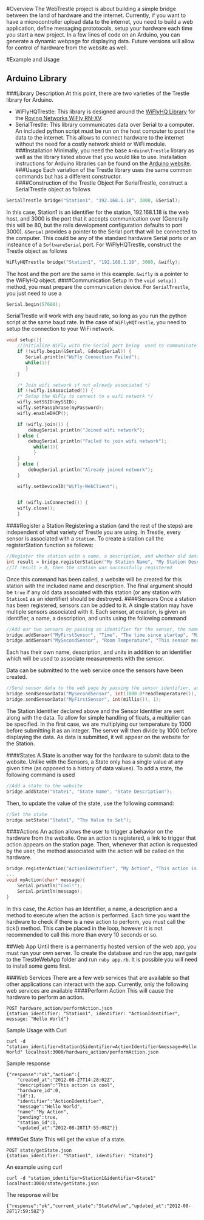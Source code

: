 #Overview
The WebTrestle project is about building a simple bridge between the land of hardware and the internet. Currently, if you want to have a microcontroller upload data to the internet, you need to build a web application, define messaging prototocols, setup your hardware each time you start a new project.  In a few lines of code on an Arduino, you can generate a dynamic webpage for displaying data. Future versions will allow for control of hardware from the website as well.

#Example and Usage

## Arduino Library
###Library Description
At this point, there are two varieties of the Trestle library for Arduino.
* WiFlyHQTrestle: This library is designed around the [WiFlyHQ Library](https://github.com/harlequin-tech/WiFlyHQ) for the [Roving Networks WiFly RN-XV](http://www.rovingnetworks.com/products/RN_XV). 
* SerialTrestle: This library communicates data over Serial to a computer. An included python script must be run on the host computer to post the data to the internet. This allows to connect hardware to the internet without the need for a costly network shield or WiFi module.
###Installation
Minimally, you need the base `Arduino\Trestle` library as well as the library listed above that you would like to use. Installation instructions for Arduino libraries can be found on the [Arduino website](http://arduino.cc/it/Reference/Libraries).
###Usage
Each variation of the Trestle library uses the same common commands but has a different constructor.  
####Construction of the Trestle Object
For SerialTrestle, construct a SerialTrestle object as follows
```c++
SerialTrestle bridge("Station1", "192.168.1.18", 3000, &Serial);
```
In this case, Station1 is an identifier for the station, 192.168.1.18 is the web host, and 3000 is the port that it accepts communication over (Generally this will be 80, but the rails development configuration defaults to port 3000). `&Serial` provides a pointer to the Serial port that will be connected to the computer. This could be any of the standard hardware Serial ports or an insteance of a `SoftwareSerial` port.
For WiFlyHQTrestle, construct the Trestle object as follows
```c++
WiFlyHQTrestle bridge("Station1", "192.168.1.18", 3000, &wifly);
```
The host and the port are the same in this example. `&wifly` is a pointer to the WiFlyHQ object.
####Communication Setup
In the `void setup()` method, you must prepare the communication device. For `SerialTrestle`, you just need to use a
```c++
Serial.begin(57600);
```
SerialTrestle will work with any baud rate, so long as you run the python script at the same baud rate.
In the case of `WiFlyHQTrestle`, you need to setup the connection to your WiFi network. 
```c++
void setup(){
    //Initialize WiFly with the Serial port being  used to communicate with the module.
    if (!wifly.begin(&Serial, &debugSerial)) {
       Serial.println("WiFly Connection Failed");
       while(1){
       }
    }

    /* Join wifi network if not already associated */
    if (!wifly.isAssociated()) {
	/* Setup the WiFly to connect to a wifi network */
	wifly.setSSID(mySSID);
	wifly.setPassphrase(myPassword);
	wifly.enableDHCP();

	if (wifly.join()) {
	    debugSerial.println("Joined wifi network");
	} else {
	    debugSerial.println("Failed to join wifi network");
          while(1){
          }
	}
    } else {
        debugSerial.println("Already joined network");
    }

    wifly.setDeviceID("Wifly-WebClient");


    if (wifly.isConnected()) {
	wifly.close();
    }
```
####Register a Station
Registering a station (and the rest of the steps) are independent of what variety of Trestle you are using. In Trestle, every sensor is associated with a `Station`. To create a station call the registerStation function as follows:
```c++
//Register the station with a name, a description, and whether old data should be overriden.
int result = bridge.registerStation("My Station Name", "My Station Description", false);
//If result > 0, then the station was successfully registered
```
Once this command has been called, a website will be created for this station with the included name and description. The final argument should be `true` if any old data associated with this station (or any station with `Station1` as an identifier) should be destroyed.
####Sensors
Once a station has been registered, sensors can be added to it. A single station may have multiple sensors associated with it. Each sensor, at creation, is given an identifier, a name, a description, and units using the following command
```c++
//Add our two sensors by passing an identifier for the sensor, the name, description, and units.
bridge.addSensor("MyFirstSensor", "Time", "The time since startup", "Milliseconds");  
bridge.addSensor("MySecondSensor", "Room Temperature", "This sensor measures temperature", "Celsius");
```
Each has their own name, description, and units in addition to an identifier which will be used to associate measurements with the sensor.

Data can be submitted to the web service once the sensors have been created.

```c++
//Send sensor data to the web page by passing the sensor identifier, and int version of the value, and the number to divide by to return to a float.
bridge.sendSensorData("MySecondSensor", int(1000.0*readTemperature()), 1000);      
bridge.sendSensorData("MyFirstSensor", int(millis()), 1); 
```
The Station Identifier declared above and the Sensor Identifier are sent along with the data. To allow for simple handling of floats, a multiplier can be specified. In the first case, we are multiplying our temperature by 1000 before submitting it as an integer. The server will then divide by 1000 before displaying the data.
As data is submitted, it will appear on the website for the Station.

####States
A State is another way for the hardware to submit data to the website. Unlike with the Sensors, a State only has a single value at any given time (as opposed to a history of data values). To add a state, the following command is used
```c++
//Add a state to the website
bridge.addState("State1", "State Name", "State Description");
```
Then, to update the value of the state, use the following command:
```c++
//Set the state
bridge.setState("State1", "The Value to Set");
```

####Actions
An action allows the user to trigger a behavior on the hardware from the website. One an action is registered, a link to trigger that action appears on the station page. Then, whenever that action is requested by the user, the method associated with the action will be called on the hardware.

```c++
bridge.registerAction("ActionIdentifier", "My Action", "This action is cool", myAction);
...
void myAction(char* message){
	Serial.println("Cool!");
	Serial.println(message);
}
```
In this case, the Action has an Identifier, a name, a description and a method to execute when the action is performed.
Each time you want the hardware to check if there is a new action to perform, you must call the tick() method. This can be placed in the loop, however it is not recommended to call this more than every 10 seconds or so.



##Web App
Until there is a permanently hosted version of the web app, you must run your own server. To create the database and run the app, navigate to the TrestleWebApp folder and run `ruby app.rb`. It is possible you will need to install some gems first.

###Web Services
There are a few web services that are available so that other applications can interact with the app. Currently, only the following web services are available
####Perform Action
This will cause the hardware to perform an action.
```
POST hardware_action/performAction.json 
{station_identifier: "Station1", identifier: "ActionIdentifier", message: "Hello World"}
```
Sample Usage with Curl
```
curl -d "station_identifier=Station1&identifier=ActionIdentifier&message=Hello World" localhost:3000/hardware_action/performAction.json
```
Sample response
```
{"response":"ok","action":{
	"created_at":"2012-08-27T14:28:02Z",
	"description":"This action is cool",
	"hardware_id":0,
	"id":1,
	"identifier":"ActionIdentifier",
	"message":"Hello World",
	"name":"My Action",
	"pending":true,
	"station_id":1,
	"updated_at":"2012-08-28T17:55:08Z"}}
```
####Get State
This will get the value of a state.
```
POST state/getState.json 
{station_identifier: "Station1", identifier: "State1"}
```
An example using curl
```
curl -d "station_identifier=Station1&identifier=State1" localhost:3000/state/getState.json
```
The response will be
```
{"response":"ok","current_state":"StateValue","updated_at":"2012-08-28T17:59:58Z"}
```

